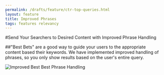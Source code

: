 ```yaml
---
permalink: /drafts/feature/ctr-top-queries.html
layout: feature
title: Improved Phrases
tags: features relevancy
---
```

#Send Your Searchers to Desired Content with Improved Phrase Handling

##"Best Bets" are a good way to guide your users to the appropriate content based their keywords. We have implemented improved handling of phrases, so you only show results based on the user's entire query.

![Improved Best Best Phrase Handling](https://9fddeb862c037f6d2190-f1564c64756a8cfee25b6b19953b1d23.ssl.cf2.rackcdn.com/feature-improved-phrasing.png "Improved Best Best Phrase Handling")
